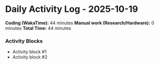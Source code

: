 # Daily Activity Log - 2025-10-19

**Coding (WakaTime):** 44 minutes
**Manual work (Research/Hardware):** 0 minutes
**Total Time:** 44 minutes

### Activity Blocks
- Activity block #1
- Activity block #2
